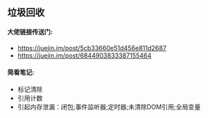 ## 垃圾回收
#### 大佬链接传送门:
- https://juejin.im/post/5cb33660e51d456e811d2687
- https://juejin.im/post/6844903833387155464
#### 简看笔记:
- 标记清除
- 引用计数
- 引起内存泄漏：闭包;事件监听器;定时器;未清除DOM引用;全局变量